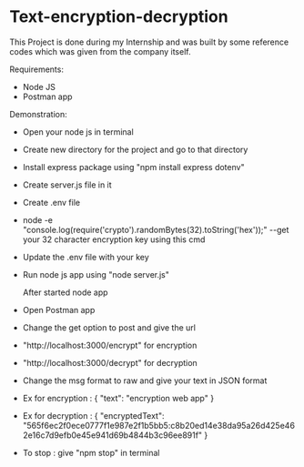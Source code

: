 # Text-encryption-decryption
This Project is done during my Internship and was built by some reference codes which was given from the company itself. 

Requirements:
- Node JS
- Postman app

Demonstration:
- Open your node js in terminal
- Create new directory for the project and go to that directory
- Install express package using "npm install express dotenv"
- Create server.js file in it
- Create .env file
- node -e "console.log(require('crypto').randomBytes(32).toString('hex'));" --get your 32 character encryption key using this cmd
- Update the .env file with your key
- Run node js app using "node server.js"

  After started node app
- Open Postman app
- Change the get option to post and give the url
- "http://localhost:3000/encrypt" for encryption
- "http://localhost:3000/decrypt" for decryption
- Change the msg format to raw and give your text in JSON format
- Ex for encryption :
 {
    "text": "encryption web app"
}
- Ex for decryption :
{
    "encryptedText": "565f6ec2f0ece0777f1e987e2f1b5bb5:c8b20ed14e38da95a26d425e462e16c7d9efb0e45e941d69b4844b3c96ee891f"
}
- To stop : give "npm stop" in terminal 
